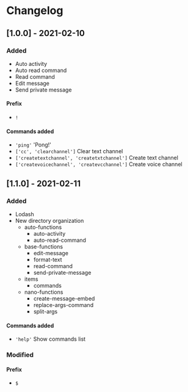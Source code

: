 # Changelog

## [1.0.0] - 2021-02-10
### Added
- Auto activity
- Auto read command
- Read command
- Edit message
- Send private message

#### Prefix
- `!`

#### Commands added
- `'ping'` 'Pong!'
- `['cc', 'clearchannel']` Clear text channel
- `['createtextchannel', 'createtxtchannel']` Create text channel
- `['createvoicechannel', 'createvcchannel']` Create voice channel

## [1.1.0] - 2021-02-11
### Added 
- Lodash
- New directory organization
  - auto-functions
    - auto-activity
    - auto-read-command
  - base-functions
    - edit-message
    - format-text
    - read-command
    - send-private-message
  - items
    - commands
  - nano-functions
    - create-message-embed
    - replace-args-command
    - split-args

#### Commands added
- `'help'` Show commands list

### Modified

#### Prefix
- `$`
